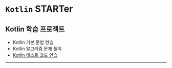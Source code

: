 # `Kotlin` STARTer

## Kotlin 학습 프로젝트

- Kotlin 기본 문법 연습
- Kotlin 알고리즘 문제 풀이
- [Kotlin 테스트 코드 연습](/docs/kotest/00_kotest.md)

---

